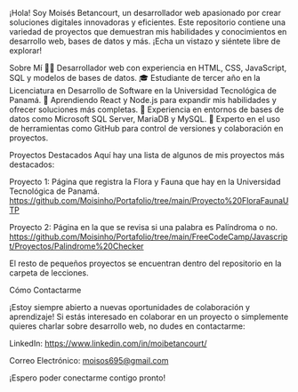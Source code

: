 ¡Hola! Soy Moisés Betancourt, un desarrollador web apasionado por crear soluciones digitales innovadoras y eficientes. Este repositorio contiene una variedad de proyectos que demuestran mis habilidades y conocimientos en desarrollo web, bases de datos y más. ¡Echa un vistazo y siéntete libre de explorar!

Sobre Mí
👨‍💻 Desarrollador web con experiencia en HTML, CSS, JavaScript, SQL y modelos de bases de datos.
🎓 Estudiante de tercer año en la Licenciatura en Desarrollo de Software en la Universidad Tecnológica de Panamá.
🌱 Aprendiendo React y Node.js para expandir mis habilidades y ofrecer soluciones más completas.
💼 Experiencia en entornos de bases de datos como Microsoft SQL Server, MariaDB y MySQL.
🔧 Experto en el uso de herramientas como GitHub para control de versiones y colaboración en proyectos.


Proyectos Destacados
Aquí hay una lista de algunos de mis proyectos más destacados:


Proyecto 1: Página que registra la Flora y Fauna que hay en la Universidad Tecnológica de Panamá. https://github.com/Moisinho/Portafolio/tree/main/Proyecto%20FloraFaunaUTP


Proyecto 2: Página en la que se revisa si una palabra es Palíndroma o no. https://github.com/Moisinho/Portafolio/tree/main/FreeCodeCamp/Javascript/Proyectos/Palindrome%20Checker


El resto de pequeños proyectos se encuentran dentro del repositorio en la carpeta de lecciones.


Cómo Contactarme

¡Estoy siempre abierto a nuevas oportunidades de colaboración y aprendizaje! Si estás interesado en colaborar en un proyecto o simplemente quieres charlar sobre desarrollo web, no dudes en contactarme:



LinkedIn: https://www.linkedin.com/in/moibetancourt/

Correo Electrónico: moisos695@gmail.com

¡Espero poder conectarme contigo pronto!

